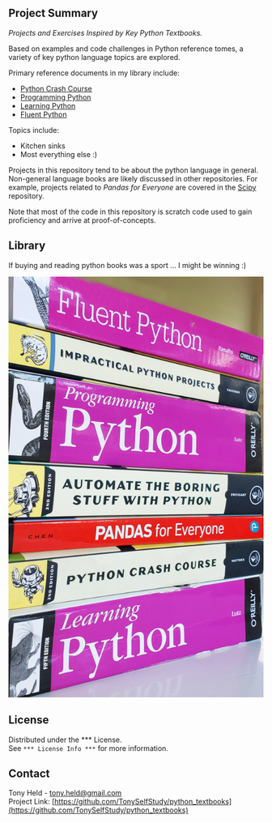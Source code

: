 ## Project Summary
*Projects and Exercises Inspired by Key Python Textbooks.*  

Based on examples and code challenges in Python reference tomes,
a variety of key python language topics are explored.

Primary reference documents in my library include:
* [Python Crash Course](https://www.amazon.com/Python-Crash-Course-2nd-Edition/dp/1593279280)
* [Programming Python](https://www.amazon.com/Programming-Python-Powerful-Object-Oriented/dp/0596158106/)
* [Learning Python](https://www.amazon.com/Learning-Python-5th-Mark-Lutz/dp/1449355730)
* [Fluent Python](https://www.amazon.com/Fluent-Python-Concise-Effective-Programming/dp/1491946008)

Topics include:
* Kitchen sinks
* Most everything else :)

Projects in this repository tend to be about the python language in general. 
Non-general language books are likely discussed in other repositories.
For example, projects related to _Pandas for Everyone_ 
are covered in the [Scipy](https://github.com/TonySelfStudy/scipy) repository.

Note that most of the code in this repository is scratch code used to gain
proficiency and arrive at proof-of-concepts.

## Library
If buying and reading python books was a sport ... I might be winning :)  

![Image](graphics/tonys_textbooks.jpg)

## License

Distributed under the *** License.  
See `*** License Info ***` for more information.

## Contact

Tony Held - tony.held@gmail.com  
Project Link: [https://github.com/TonySelfStudy/python_textbooks](https://github.com/TonySelfStudy/python_textbooks)
